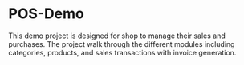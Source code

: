 # POS-Demo
This demo project is designed for shop to manage their sales and purchases. The project walk through the different modules including categories, products, and sales transactions with invoice generation.
